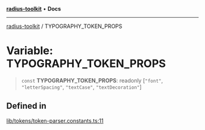 [**radius-toolkit**](../README.md) • **Docs**

***

[radius-toolkit](../globals.md) / TYPOGRAPHY\_TOKEN\_PROPS

# Variable: TYPOGRAPHY\_TOKEN\_PROPS

> `const` **TYPOGRAPHY\_TOKEN\_PROPS**: readonly [`"font"`, `"letterSpacing"`, `"textCase"`, `"textDecoration"`]

## Defined in

[lib/tokens/token-parser.constants.ts:11](https://github.com/rangle/radius-token-tango/blob/0fa25351e79af51a833bcebadbd83e27a9791a4f/packages/radius-toolkit/src/lib/tokens/token-parser.constants.ts#L11)
